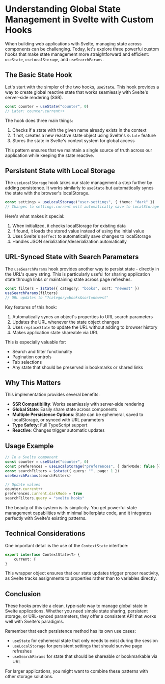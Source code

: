 # Understanding Global State Management in Svelte with Custom Hooks

When building web applications with Svelte, managing state across components can be challenging. Today, let's explore three powerful custom hooks that make state management more straightforward and efficient: `useState`, `useLocalStorage`, and `useSearchParams`.

## The Basic State Hook

Let's start with the simpler of the two hooks, `useState`. This hook provides a way to create global reactive state that works seamlessly with Svelte's server-side rendering (SSR).

```typescript
const counter = useState("counter", 0)
// Later: counter.current++
```

The hook does three main things:
1. Checks if a state with the given name already exists in the context
2. If not, creates a new reactive state object using Svelte's `$state` feature
3. Stores the state in Svelte's context system for global access

This pattern ensures that we maintain a single source of truth across our application while keeping the state reactive.

## Persistent State with Local Storage

The `useLocalStorage` hook takes our state management a step further by adding persistence. It works similarly to `useState` but automatically syncs the state with the browser's localStorage.

```typescript
const settings = useLocalStorage("user-settings", { theme: "dark" })
// Changes to settings.current will automatically save to localStorage
```

Here's what makes it special:
1. When initialized, it checks localStorage for existing data
2. If found, it loads the stored value instead of using the initial value
3. Uses Svelte's `$effect` to automatically save changes to localStorage
4. Handles JSON serialization/deserialization automatically

## URL-Synced State with Search Parameters

The `useSearchParams` hook provides another way to persist state - directly in the URL's query string. This is particularly useful for sharing application state through links or maintaining state across page refreshes.

```typescript
const filters = $state({ category: "books", sort: "newest" })
useSearchParams(filters)
// URL updates to "?category=books&sort=newest"
```

Key features of this hook:
1. Automatically syncs an object's properties to URL search parameters
2. Updates the URL whenever the state object changes
3. Uses `replaceState` to update the URL without adding to browser history
4. Makes application state shareable via URL

This is especially valuable for:
- Search and filter functionality
- Pagination controls
- Tab selections
- Any state that should be preserved in bookmarks or shared links

## Why This Matters

This implementation provides several benefits:
- **SSR Compatibility**: Works seamlessly with server-side rendering
- **Global State**: Easily share state across components
- **Multiple Persistence Options**: State can be ephemeral, saved to localStorage, or synced with URL parameters
- **Type Safety**: Full TypeScript support
- **Reactive**: Changes trigger automatic updates

## Usage Example

```typescript
// In a Svelte component
const counter = useState("counter", 0)
const preferences = useLocalStorage("preferences", { darkMode: false })
const searchFilters = $state({ query: "", page: 1 })
useSearchParams(searchFilters)

// Update values
counter.current++
preferences.current.darkMode = true
searchFilters.query = "svelte hooks"
```

The beauty of this system is its simplicity. You get powerful state management capabilities with minimal boilerplate code, and it integrates perfectly with Svelte's existing patterns.

## Technical Considerations

One important detail is the use of the `ContextState` interface:

```typescript
export interface ContextState<T> {
    current: T
}
```

This wrapper object ensures that our state updates trigger proper reactivity, as Svelte tracks assignments to properties rather than to variables directly.

## Conclusion

These hooks provide a clean, type-safe way to manage global state in Svelte applications. Whether you need simple state sharing, persistent storage, or URL-synced parameters, they offer a consistent API that works well with Svelte's paradigms.

Remember that each persistence method has its own use cases:
- `useState` for ephemeral state that only needs to exist during the session
- `useLocalStorage` for persistent settings that should survive page refreshes
- `useSearchParams` for state that should be shareable or bookmarkable via URL

For larger applications, you might want to combine these patterns with other storage solutions.
